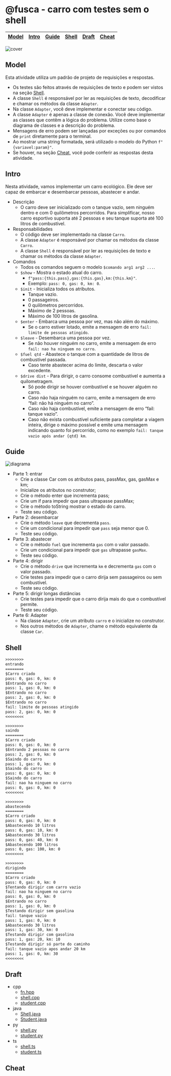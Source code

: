 # @fusca - carro com testes sem o shell

<!-- toch -->
[Model](#model) | [Intro](#intro) | [Guide](#guide) | [Shell](#shell) | [Draft](#draft) | [Cheat](#cheat)
-- | -- | -- | -- | -- | --
<!-- toch -->

![cover](cover.jpg)

## Model

Esta atividade utiliza um padrão de projeto de requisições e respostas.

- Os testes são feitos através de requisições de texto e podem ser vistos na seção [Shell](#shell).
- A classe `Shell` é responsável por ler as requisições de texto, decodificar e chamar os métodos da classe `Adapter`.
- Na classe `Adapter`, você deve implementar e conectar seu código.
- A classe `Adapter` é apenas a classe de conexão. Você deve implementar as classes que contêm a lógica do problema. Utilize como base o diagrama de classes e a descrição do problema.
- Mensagens de erro podem ser lançadas por exceções ou por comandos de `print` diretamente para o terminal.
- Ao mostrar uma string formatada, será utilizado o modelo do Python `f"{variavel:param}"`.
- Se houver, na seção [Cheat](#cheat), você pode conferir as respostas desta atividade.

## Intro

Nesta atividade, vamos implementar um carro ecológico. Ele deve ser capaz de embarcar e desembarcar pessoas, abastecer e andar.

- Descrição
  - O carro deve ser inicializado com o tanque vazio, sem ninguém dentro e com 0 quilômetros percorridos. Para simplificar, nosso carro esportivo suporta até 2 pessoas e seu tanque suporta até 100 litros de combustível.
- Responsabilidades
  - O código deve ser implementado na classe `Carro`.
  - A classe `Adapter` é responsável por chamar os métodos da classe `Carro`.
  - A classe `Shell` é responsável por ler as requisições de texto e chamar os métodos da classe `Adapter`.
- Comandos
  - Todos os comandos seguem o modelo `$comando arg1 arg2 ...`.
  - `$show` - Mostra o estado atual do carro.
    - `f"pass:{this.pass},gas:{this.gas},km:{this.km}"`.
    - Exemplo: `pass: 0, gas: 0, km: 0`.
  - `$init` - Inicializa todos os atributos.
    - Tanque vazio.
    - 0 passageiros.
    - 0 quilômetros percorridos.
    - Máximo de 2 pessoas.
    - Máximo de 100 litros de gasolina.
  - `$enter` - Embarca uma pessoa por vez, mas não além do máximo.
    - Se o carro estiver lotado, emite a mensagem de erro `fail: limite de pessoas atingido`.
  - `$leave` - Desembarca uma pessoa por vez.
    - Se não houver ninguém no carro, emite a mensagem de erro `fail: nao ha ninguem no carro`.
  - `$fuel qtd` - Abastece o tanque com a quantidade de litros de combustível passada.
    - Caso tente abastecer acima do limite, descarta o valor excedente.
  - `$drive dist` - Para dirigir, o carro consome combustível e aumenta a quilometragem.
    - Só pode dirigir se houver combustível e se houver alguém no carro.
    - Caso não haja ninguém no carro, emite a mensagem de erro “fail: não há ninguém no carro”.
    - Caso não haja combustível, emite a mensagem de erro “fail: tanque vazio”.
    - Caso não exista combustível suficiente para completar a viagem inteira, dirige o máximo possível e emite uma mensagem indicando quanto foi percorrido, como no exemplo `fail: tanque vazio após andar {qtd} km`.

## Guide

![diagrama](diagrama.png)

- Parte 1: entrar
  - Crie a classe Car com os atributos pass, passMax, gas, gasMax e km;
  - Inicialize os atributos no construtor;
  - Crie o método enter que incrementa pass;
  - Crie um if para impedir que pass ultrapasse passMax;
  - Crie o método toString mostrar o estado do carro.
  - Teste seu código.
- Parte 2: desembarcar
  - Crie o método `leave` que decrementa `pass`.
  - Crie um condicional para impedir que `pass` seja menor que 0.
  - Teste seu código.
- Parte 3: abastecer
  - Crie o método `fuel` que incrementa `gas` com o valor passado.
  - Crie um condicional para impedir que `gas` ultrapasse `gasMax`.
  - Teste seu código.
- Parte 4: dirigir
  - Crie o método `drive` que incrementa `km` e decrementa `gas` com o valor passado.
  - Crie testes para impedir que o carro dirija sem passageiros ou sem combustível.
  - Teste seu código.
- Parte 5: dirigir longas distâncias
  - Crie testes para impedir que o carro dirija mais do que o combustível permite.
  - Teste seu código.
- Parte 6: Adapter
  - Na classe `Adapter`, crie um atributo `carro` e o inicialize no construtor.
  - Nos outros métodos de `Adapter`, chame o método equivalente da classe `Car`.

## Shell

```txt
>>>>>>>>
entrando
========
$Carro criado
pass: 0, gas: 0, km: 0
$Entrando no carro
pass: 1, gas: 0, km: 0
$Entrando no carro
pass: 2, gas: 0, km: 0
$Entrando no carro
fail: limite de pessoas atingido
pass: 2, gas: 0, km: 0
<<<<<<<<

>>>>>>>>
saindo
========
$Carro criado
pass: 0, gas: 0, km: 0
$Entrando 2 pessoas no carro
pass: 2, gas: 0, km: 0
$Saindo do carro
pass: 1, gas: 0, km: 0
$Saindo do carro
pass: 0, gas: 0, km: 0
$Saindo do carro
fail: nao ha ninguem no carro
pass: 0, gas: 0, km: 0
<<<<<<<<

>>>>>>>>
abastecendo
========
$Carro criado
pass: 0, gas: 0, km: 0
$Abastecendo 10 litros
pass: 0, gas: 10, km: 0
$Abastecendo 30 litros
pass: 0, gas: 40, km: 0
$Abastecendo 100 litros
pass: 0, gas: 100, km: 0
<<<<<<<<

>>>>>>>>
dirigindo
========
$Carro criado
pass: 0, gas: 0, km: 0
$Tentando dirigir com carro vazio
fail: nao ha ninguem no carro
pass: 0, gas: 0, km: 0
$Entrando no carro
pass: 1, gas: 0, km: 0
$Testando dirigir sem gasolina
fail: tanque vazio
pass: 1, gas: 0, km: 0
$Abastecendo 30 litros
pass: 1, gas: 30, km: 0
$Testando dirigir com gasolina
pass: 1, gas: 20, km: 10
$Testando dirigir só parte do caminho
fail: tanque vazio apos andar 20 km
pass: 1, gas: 0, km: 30
<<<<<<<<

```

## Draft

<!-- links .cache/draft -->
- cpp
  - [fn.hpp](.cache/draft/cpp/fn.hpp)
  - [shell.cpp](.cache/draft/cpp/shell.cpp)
  - [student.cpp](.cache/draft/cpp/student.cpp)
- java
  - [Shell.java](.cache/draft/java/Shell.java)
  - [Student.java](.cache/draft/java/Student.java)
- py
  - [shell.py](.cache/draft/py/shell.py)
  - [student.py](.cache/draft/py/student.py)
- ts
  - [shell.ts](.cache/draft/ts/shell.ts)
  - [student.ts](.cache/draft/ts/student.ts)
<!-- links -->

## Cheat

<!-- links .cache/cheat -->
<!-- links -->